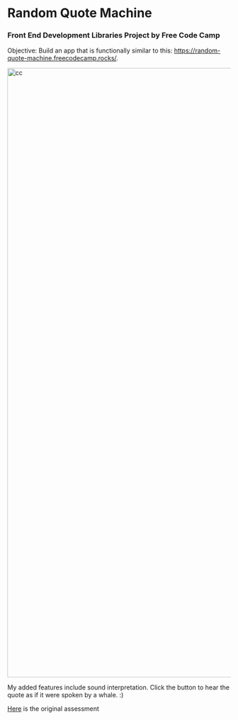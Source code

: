 # Random Quote Machine
### Front End Development Libraries Project by Free Code Camp

Objective: Build an app that is functionally similar to this: https://random-quote-machine.freecodecamp.rocks/.

<img width="1373" alt="cc" src="https://user-images.githubusercontent.com/47716922/216075092-088595ff-c510-4d3e-ba6b-cdfdf82314a5.png">

My added features include sound interpretation. Click the button to hear the quote as if it were spoken by a whale. :)

<a href="https://www.freecodecamp.org/learn/front-end-development-libraries/front-end-development-libraries-projects/build-a-random-quote-machine">Here</a> is the original assessment
